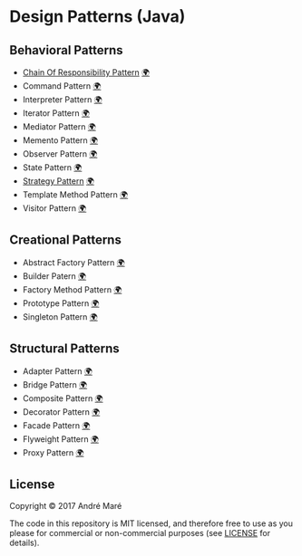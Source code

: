 # Design Patterns (Java)

## Behavioral Patterns
* [Chain Of Responsibility Pattern](https://github.com/Code2Bits/Design-Patterns-Java/tree/master/Behavioral%20Patterns/Chain%20Of%20Responsibility) [:earth_africa:](http://en.wikipedia.org/wiki/Chain_of_responsibility_pattern)
* Command Pattern [:earth_africa:](http://en.wikipedia.org/wiki/Command_pattern)
* Interpreter Pattern [:earth_africa:](https://en.wikipedia.org/wiki/Interpreter_pattern)
* Iterator Pattern [:earth_africa:](http://en.wikipedia.org/wiki/Iterator_pattern)
* Mediator Pattern [:earth_africa:](http://en.wikipedia.org/wiki/Mediator_pattern)
* Memento Pattern [:earth_africa:](http://en.wikipedia.org/wiki/Memento_pattern)
* Observer Pattern [:earth_africa:](http://en.wikipedia.org/wiki/Observer_pattern)
* State Pattern [:earth_africa:](http://en.wikipedia.org/wiki/State_pattern)
* [Strategy Pattern](https://github.com/Code2Bits/Design-Patterns-Java/tree/master/Behavioral%20Patterns/Strategy) [:earth_africa:](http://en.wikipedia.org/wiki/Strategy_pattern)
* Template Method Pattern [:earth_africa:](http://en.wikipedia.org/wiki/Template_method_pattern)
* Visitor Pattern [:earth_africa:](http://en.wikipedia.org/wiki/Visitor_pattern)


## Creational Patterns
* Abstract Factory Pattern [:earth_africa:](http://en.wikipedia.org/wiki/Abstract_factory_pattern)
* Builder Patern [:earth_africa:](http://en.wikipedia.org/wiki/Builder_pattern)
* Factory Method Pattern [:earth_africa:](http://en.wikipedia.org/wiki/Factory_method_pattern)
* Prototype Pattern [:earth_africa:](http://en.wikipedia.org/wiki/Prototype_pattern)
* Singleton Pattern [:earth_africa:](http://en.wikipedia.org/wiki/Singleton_pattern) 


## Structural Patterns
* Adapter Pattern [:earth_africa:](http://en.wikipedia.org/wiki/Adapter_pattern)
* Bridge Pattern [:earth_africa:](http://en.wikipedia.org/wiki/Bridge_pattern)
* Composite Pattern [:earth_africa:](http://en.wikipedia.org/wiki/Composite_pattern)
* Decorator Pattern [:earth_africa:](http://en.wikipedia.org/wiki/Decorator_pattern)
* Facade Pattern [:earth_africa:](http://en.wikipedia.org/wiki/Facade_pattern)
* Flyweight Pattern [:earth_africa:](https://en.wikipedia.org/wiki/Flyweight_pattern)
* Proxy Pattern [:earth_africa:](http://en.wikipedia.org/wiki/Proxy_pattern)



## License
Copyright © 2017 André Maré

The code in this repository is MIT licensed, and therefore free to use as you
please for commercial or non-commercial purposes (see [LICENSE](LICENSE) for
details).
